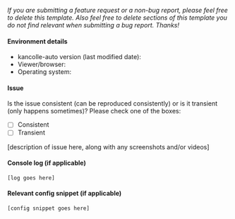 *If you are submitting a feature request or a non-bug report, please feel free to delete this template. Also feel free to delete sections of this template you do not find relevant when submitting a bug report. Thanks!*

#### Environment details

* kancolle-auto version (last modified date):
* Viewer/browser:
* Operating system:

#### Issue
Is the issue consistent (can be reproduced consistently) or is it transient (only happens sometimes)? Please check one of the boxes:

- [ ] Consistent
- [ ] Transient

[description of issue here, along with any screenshots and/or videos]

#### Console log (if applicable)
```
[log goes here]
```

#### Relevant config snippet (if applicable)
```
[config snippet goes here]
```
